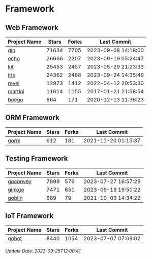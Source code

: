 # Framework

## Web Framework
| Project Name | Stars | Forks | Last Commit |
| ------------ | ----- | ----- | ----------- |
| [gin](https://github.com/gin-gonic/gin) | 71634 | 7705 | 2023-09-08 14:18:00 |
| [echo](https://github.com/labstack/echo) | 26666 | 2207 | 2023-09-19 05:24:47 |
| [kit](https://github.com/go-kit/kit) | 25453 | 2457 | 2023-05-29 21:23:33 |
| [iris](https://github.com/kataras/iris) | 24362 | 2488 | 2023-09-24 14:35:49 |
| [revel](https://github.com/revel/revel) | 12973 | 1412 | 2022-04-12 20:53:30 |
| [martini](https://github.com/go-martini/martini) | 11614 | 1155 | 2017-01-21 21:58:54 |
| [beego](https://github.com/astaxie/beego) | 664 | 171 | 2020-12-13 11:36:23 |

## ORM Framework
| Project Name | Stars | Forks | Last Commit |
| ------------ | ----- | ----- | ----------- |
| [gorm](https://github.com/jinzhu/gorm) | 612 | 181 | 2021-11-20 01:15:37 |

## Testing Framework
| Project Name | Stars | Forks | Last Commit |
| ------------ | ----- | ----- | ----------- |
| [goconvey](https://github.com/smartystreets/goconvey) | 7899 | 576 | 2023-07-27 16:57:29 |
| [ginkgo](https://github.com/onsi/ginkgo) | 7471 | 651 | 2023-09-19 19:50:22 |
| [goblin](https://github.com/franela/goblin) | 889 | 79 | 2021-10-03 14:34:22 |

## IoT Framework
| Project Name | Stars | Forks | Last Commit |
| ------------ | ----- | ----- | ----------- |
| [gobot](https://github.com/hybridgroup/gobot) | 8440 | 1054 | 2023-07-07 07:09:02 |

*Update Date: 2023-09-25T12:00:41*